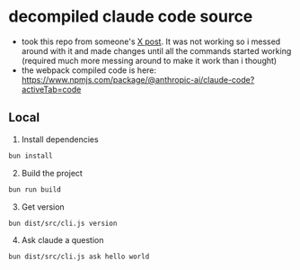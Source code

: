# decompiled claude code source

- took this repo from someone's [X post](https://github.com/ghuntley/claude-code-source-code-deobfuscation). It was not working so i messed around with it and made changes until all the commands started working (required much more messing around to make it work than i thought)
- the webpack compiled code is here: https://www.npmjs.com/package/@anthropic-ai/claude-code?activeTab=code

## Local

1. Install dependencies

```bash
bun install
```

2. Build the project

```bash
bun run build
```

3. Get version

```bash
bun dist/src/cli.js version
```

4. Ask claude a question

```bash
bun dist/src/cli.js ask hello world
```

